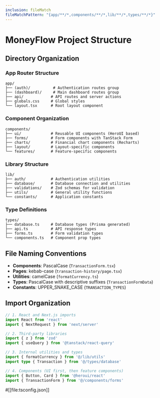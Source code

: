 ```yaml
---
inclusion: fileMatch
fileMatchPattern: "{app/**/*,components/**/*,lib/**/*,types/**/*}"
---
```


# MoneyFlow Project Structure

## Directory Organization

### App Router Structure
```
app/
├── (auth)/          # Authentication routes group
├── (dashboard)/     # Main dashboard routes group
├── api/            # API routes and server actions
├── globals.css     # Global styles
└── layout.tsx      # Root layout component
```

### Component Organization
```
components/
├── ui/             # Reusable UI components (HeroUI based)
├── forms/          # Form components with TanStack Form
├── charts/         # Financial chart components (Recharts)
├── layout/         # Layout-specific components
└── features/       # Feature-specific components
```

### Library Structure
```
lib/
├── auth/           # Authentication utilities
├── database/       # Database connection and utilities
├── validations/    # Zod schemas for validation
├── utils/          # General utility functions
└── constants/      # Application constants
```

### Type Definitions
```
types/
├── database.ts     # Database types (Prisma generated)
├── api.ts          # API response types
├── forms.ts        # Form validation types
└── components.ts   # Component prop types
```

## File Naming Conventions

- **Components**: PascalCase (`TransactionForm.tsx`)
- **Pages**: kebab-case (`transaction-history/page.tsx`)
- **Utilities**: camelCase (`formatCurrency.ts`)
- **Types**: PascalCase with descriptive suffixes (`TransactionFormData`)
- **Constants**: UPPER_SNAKE_CASE (`TRANSACTION_TYPES`)

## Import Organization

```typescript
// 1. React and Next.js imports
import React from 'react'
import { NextRequest } from 'next/server'

// 2. Third-party libraries
import { z } from 'zod'
import { useQuery } from '@tanstack/react-query'

// 3. Internal utilities and types
import { formatCurrency } from '@/lib/utils'
import type { Transaction } from '@/types/database'

// 4. Components (UI first, then feature components)
import { Button, Card } from '@heroui/react'
import { TransactionForm } from '@/components/forms'
```

#[[file:tsconfig.json]]